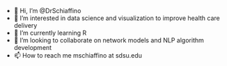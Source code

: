 - 👋 Hi, I’m @DrSchiaffino
- 👀 I’m interested in data science and visualization to improve health care delivery
- 🌱 I’m currently learning R
- 💞️ I’m looking to collaborate on network models and NLP algorithm development
- 📫 How to reach me mschiaffino at sdsu.edu

<!---
DrSchiaffino/DrSchiaffino is a ✨ special ✨ repository because its `README.md` (this file) appears on your GitHub profile.
You can click the Preview link to take a look at your changes.
--->
